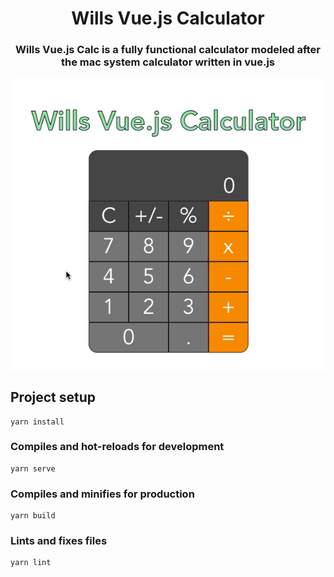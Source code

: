 <h1 align="center">Wills Vue.js Calculator</h1>
<h3 align="center">Wills Vue.js Calc is a fully functional calculator modeled after the mac system calculator written in vue.js</h3>
<p align="center">
<img align="center" src="assets/1.gif">
</p>



## Project setup
```
yarn install
```

### Compiles and hot-reloads for development
```
yarn serve
```

### Compiles and minifies for production
```
yarn build
```

### Lints and fixes files
```
yarn lint
```
